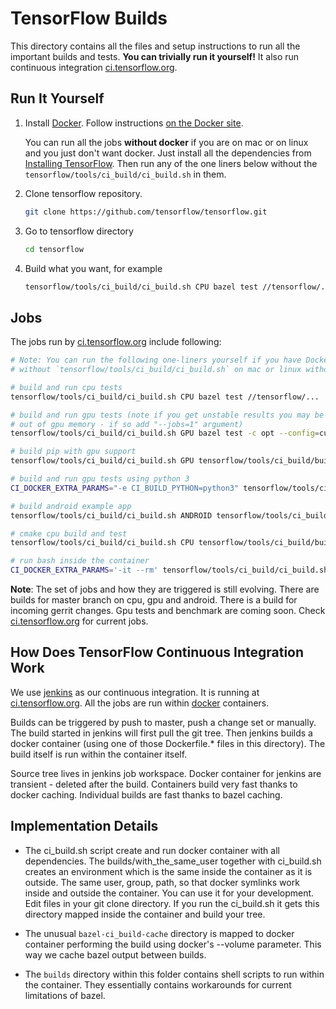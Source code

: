 # TensorFlow Builds

This directory contains all the files and setup instructions to run all
the important builds and tests. **You can trivially run it yourself!** It also
run continuous integration [ci.tensorflow.org](https://ci.tensorflow.org).



## Run It Yourself

1. Install [Docker](http://www.docker.com/). Follow instructions
   [on the Docker site](https://docs.docker.com/installation/).

   You can run all the jobs **without docker** if you are on mac or on linux
   and you just don't want docker. Just install all the dependencies from
   [Installing TensorFlow](https://www.tensorflow.org/install/).
   Then run any of the one liners below without the
   `tensorflow/tools/ci_build/ci_build.sh` in them.

2. Clone tensorflow repository.

   ```bash
   git clone https://github.com/tensorflow/tensorflow.git
   ```

3. Go to tensorflow directory

   ```bash
   cd tensorflow
   ```

4. Build what you want, for example

   ```bash
   tensorflow/tools/ci_build/ci_build.sh CPU bazel test //tensorflow/...
   ```



## Jobs

The jobs run by [ci.tensorflow.org](https://ci.tensorflow.org) include following:

```bash
# Note: You can run the following one-liners yourself if you have Docker. Run
# without `tensorflow/tools/ci_build/ci_build.sh` on mac or linux without Docker.

# build and run cpu tests
tensorflow/tools/ci_build/ci_build.sh CPU bazel test //tensorflow/...

# build and run gpu tests (note if you get unstable results you may be running
# out of gpu memory - if so add "--jobs=1" argument)
tensorflow/tools/ci_build/ci_build.sh GPU bazel test -c opt --config=cuda //tensorflow/...

# build pip with gpu support
tensorflow/tools/ci_build/ci_build.sh GPU tensorflow/tools/ci_build/builds/pip.sh GPU -c opt --config=cuda

# build and run gpu tests using python 3
CI_DOCKER_EXTRA_PARAMS="-e CI_BUILD_PYTHON=python3" tensorflow/tools/ci_build/ci_build.sh GPU tensorflow/tools/ci_build/builds/pip.sh GPU -c opt --config=cuda

# build android example app
tensorflow/tools/ci_build/ci_build.sh ANDROID tensorflow/tools/ci_build/builds/android.sh

# cmake cpu build and test
tensorflow/tools/ci_build/ci_build.sh CPU tensorflow/tools/ci_build/builds/cmake.sh

# run bash inside the container
CI_DOCKER_EXTRA_PARAMS='-it --rm' tensorflow/tools/ci_build/ci_build.sh CPU /bin/bash
```

**Note**: The set of jobs and how they are triggered is still evolving.
There are builds for master branch on cpu, gpu and android. There is a build
for incoming gerrit changes. Gpu tests and benchmark are coming soon. Check
[ci.tensorflow.org](https://ci.tensorflow.org) for current jobs.



## How Does TensorFlow Continuous Integration Work

We use [jenkins](https://jenkins-ci.org/) as our continuous integration.
It is running at [ci.tensorflow.org](https://ci.tensorflow.org).
All the jobs are run within [docker](http://www.docker.com/) containers.

Builds can be triggered by push to master, push a change set or manually.
The build started in jenkins will first pull the git tree. Then jenkins builds
a docker container (using one of those Dockerfile.* files in this directory).
The build itself is run within the container itself.

Source tree lives in jenkins job workspace. Docker container for jenkins
are transient - deleted after the build. Containers build very fast thanks
to docker caching. Individual builds are fast thanks to bazel caching.



## Implementation Details

* The ci_build.sh script create and run docker container with all dependencies.
  The builds/with_the_same_user together with ci_build.sh creates an environment
  which is the same inside the container as it is outside. The same user, group,
  path, so that docker symlinks work inside and outside the container. You can
  use it for your development. Edit files in your git clone directory. If you
  run the ci_build.sh it gets this directory mapped inside the container and
  build your tree.

* The unusual `bazel-ci_build-cache` directory is mapped to docker container
  performing the build using docker's --volume parameter. This way we cache
  bazel output between builds.

* The `builds` directory within this folder contains shell scripts to run within
  the container. They essentially contains workarounds for current limitations
  of bazel.
